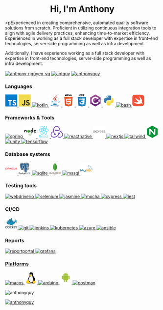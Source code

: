 <h1 align="center">Hi, I'm Anthony</h1>


<pExperienced in creating comprehensive, automated quality software solutions from scratch. Proficient in utilizing continuous integration tools to align with agile delivery practices, enhancing time-to-market efficiency.
Experienced in working as a full stack developer with expertise in front-end technologies, server-side
programming as well as infra development.
</p>


<p>Additionally, I have experience working as a full stack developer with expertise in front-end
        technologies, server-side programming as well as infra development.</p>

<p align="left">
        <a href="https://linkedin.com/in/anthony-nguyen-vq" target="blank"><img align="center"
                        src="https://raw.githubusercontent.com/rahuldkjain/github-profile-readme-generator/master/src/images/icons/Social/linked-in-alt.svg"
                        alt="anthony-nguyen-vq" height="30" width="40" /></a>
        <a href="https://www.hackerrank.com/antquy" target="blank"><img align="center"
                        src="https://raw.githubusercontent.com/rahuldkjain/github-profile-readme-generator/master/src/images/icons/Social/hackerrank.svg"
                        alt="antquy" height="30" width="40" /></a>
        <a href="https://www.leetcode.com/anthonyquy" target="blank"><img align="center"
                        src="https://raw.githubusercontent.com/rahuldkjain/github-profile-readme-generator/master/src/images/icons/Social/leet-code.svg"
                        alt="anthonyquy" height="30" width="40" /></a>
</p>



<h3 align="left">Languages</h3>
<p align="left">
        <a href="https://www.typescriptlang.org/" target="_blank" rel="noreferrer"> <img
                        src="https://raw.githubusercontent.com/devicons/devicon/master/icons/typescript/typescript-original.svg"
                        alt="typescript" width="40" height="40" /> </a>
        <a href="https://developer.mozilla.org/en-US/docs/Web/JavaScript" target="_blank" rel="noreferrer"> <img
                        src="https://raw.githubusercontent.com/devicons/devicon/master/icons/javascript/javascript-original.svg"
                        alt="javascript" width="40" height="40" /> </a>
        <a href="https://kotlinlang.org" target="_blank" rel="noreferrer"> <img
                        src="https://www.vectorlogo.zone/logos/kotlinlang/kotlinlang-icon.svg" alt="kotlin" width="40"
                        height="40" /> </a>
        <a href="https://www.java.com" target="_blank" rel="noreferrer"> <img
                        src="https://raw.githubusercontent.com/devicons/devicon/master/icons/java/java-original.svg"
                        alt="java" width="40" height="40" /> </a>
        <a href="https://www.w3.org/html/" target="_blank" rel="noreferrer"> <img
                        src="https://raw.githubusercontent.com/devicons/devicon/master/icons/html5/html5-original-wordmark.svg"
                        alt="html5" width="40" height="40" /> </a>
        </a>
        <a href="https://www.w3schools.com/css/" target="_blank" rel="noreferrer"> <img
                        src="https://raw.githubusercontent.com/devicons/devicon/master/icons/css3/css3-original-wordmark.svg"
                        alt="css3" width="40" height="40" /> </a>
        <a href="https://www.w3schools.com/cs/" target="_blank" rel="noreferrer"> <img
                        src="https://raw.githubusercontent.com/devicons/devicon/master/icons/csharp/csharp-original.svg"
                        alt="csharp" width="40" height="40" /> </a>
        <a href="https://www.python.org" target="_blank" rel="noreferrer"> <img
                        src="https://raw.githubusercontent.com/devicons/devicon/master/icons/python/python-original.svg"
                        alt="python" width="40" height="40" /> </a>
        <a href="https://www.gnu.org/software/bash/" target="_blank" rel="noreferrer"> <img
                        src="https://www.vectorlogo.zone/logos/gnu_bash/gnu_bash-icon.svg" alt="bash" width="40"
                        height="40" /> </a>
        <a href="https://developer.apple.com/swift/" target="_blank" rel="noreferrer"> <img
                        src="https://raw.githubusercontent.com/devicons/devicon/master/icons/swift/swift-original.svg"
                        alt="swift" width="40" height="40" /> </a>
</p>


<h3 align="left">Frameworks & Tools</h3>
        <a href="https://spring.io/" target="_blank" rel="noreferrer">
                <img src="https://www.vectorlogo.zone/logos/springio/springio-icon.svg" alt="spring" width="40"
                        height="40" />
        </a>
        <a href="https://nodejs.org" target="_blank" rel="noreferrer"> <img
                        src="https://raw.githubusercontent.com/devicons/devicon/master/icons/nodejs/nodejs-original-wordmark.svg"
                        alt="nodejs" width="40" height="40" /> </a>
        <a href="https://reactjs.org/" target="_blank" rel="noreferrer">
                <img src="https://raw.githubusercontent.com/devicons/devicon/master/icons/react/react-original-wordmark.svg"
                        alt="react" width="40" height="40" /> </a>
        <a href="https://redux.js.org" target="_blank" rel="noreferrer"> <img
                        src="https://raw.githubusercontent.com/devicons/devicon/master/icons/redux/redux-original.svg"
                        alt="redux" width="40" height="40" /> </a>
        <a href="https://reactnative.dev/" target="_blank" rel="noreferrer"> <img
                        src="https://reactnative.dev/img/header_logo.svg" alt="reactnative" width="40" height="40" />
        </a>
        <a href="https://expressjs.com" target="_blank" rel="noreferrer"> <img
                        src="https://raw.githubusercontent.com/devicons/devicon/master/icons/express/express-original-wordmark.svg"
                        alt="express" width="40" height="40" /> </a>
        <a href="https://nextjs.org/" target="_blank" rel="noreferrer"> <img
                        src="https://cdn.worldvectorlogo.com/logos/nextjs-2.svg" alt="nextjs" width="40" height="40" />
        </a>
        <a href="https://tailwindcss.com/" target="_blank" rel="noreferrer"> <img
                        src="https://www.vectorlogo.zone/logos/tailwindcss/tailwindcss-icon.svg" alt="tailwind"
                        width="40" height="40" /> </a>
        <a href="https://www.nginx.com" target="_blank" rel="noreferrer">
                <img src="https://raw.githubusercontent.com/devicons/devicon/master/icons/nginx/nginx-original.svg"
                        alt="nginx" width="40" height="40" /> </a>
        <a href="https://unity.com/" target="_blank" rel="noreferrer"> <img
                        src="https://www.vectorlogo.zone/logos/unity3d/unity3d-icon.svg" alt="unity" width="40"
                        height="40" /> </a>
        <a href="https://www.tensorflow.org" target="_blank" rel="noreferrer"> <img
                        src="https://www.vectorlogo.zone/logos/tensorflow/tensorflow-icon.svg" alt="tensorflow"
                        width="40" height="40" /> </a>

<p align="left">
</p>



<h3 align="left">Database systems</h3>
<p align="left">
        <a href="https://www.oracle.com/" target="_blank" rel="noreferrer"> <img
                        src="https://raw.githubusercontent.com/devicons/devicon/master/icons/oracle/oracle-original.svg"
                        alt="oracle" width="40" height="40" /> </a>
        <a href="https://www.postgresql.org" target="_blank" rel="noreferrer"> <img
                        src="https://raw.githubusercontent.com/devicons/devicon/master/icons/postgresql/postgresql-original-wordmark.svg"
                        alt="postgresql" width="40" height="40" /> </a>
        <a href="https://www.sqlite.org/" target="_blank" rel="noreferrer"> <img
                        src="https://www.vectorlogo.zone/logos/sqlite/sqlite-icon.svg" alt="sqlite" width="40"
                        height="40" /> </a>
        <a href="https://www.mongodb.com/" target="_blank" rel="noreferrer"> <img
                        src="https://raw.githubusercontent.com/devicons/devicon/master/icons/mongodb/mongodb-original-wordmark.svg"
                        alt="mongodb" width="40" height="40" /> </a>
        <a href="https://www.microsoft.com/en-us/sql-server" target="_blank" rel="noreferrer"> <img
                        src="https://www.svgrepo.com/show/303229/microsoft-sql-server-logo.svg" alt="mssql" width="40"
                        height="40" /> </a>
        <a href="https://www.mysql.com/" target="_blank" rel="noreferrer"> <img
                        src="https://raw.githubusercontent.com/devicons/devicon/master/icons/mysql/mysql-original-wordmark.svg"
                        alt="mysql" width="40" height="40" /> </a>

</p>
<h3 align="left">Testing tools</h3>
<p align="left">
        <a href="https://webdriver.io/" target="_blank" rel="noreferrer"> 
                <img src="https://avatars.githubusercontent.com/u/6512473?s=48&v=4" alt="webdriverio" width="40" height="40" /> 
        </a>
        <a href="https://www.selenium.dev" target="_blank" rel="noreferrer"> <img
                        src="https://raw.githubusercontent.com/detain/svg-logos/780f25886640cef088af994181646db2f6b1a3f8/svg/selenium-logo.svg"
                        alt="selenium" width="40" height="40" /> </a>
        <a href="https://jasmine.github.io/" target="_blank" rel="noreferrer"> <img
                        src="https://www.vectorlogo.zone/logos/jasmine/jasmine-icon.svg" alt="jasmine" width="40"
                        height="40" />
        </a>
        <a href="https://mochajs.org" target="_blank" rel="noreferrer"> <img
                        src="https://www.vectorlogo.zone/logos/mochajs/mochajs-icon.svg" alt="mocha" width="40"
                        height="40" /> </a>
        <a href="https://www.cypress.io" target="_blank" rel="noreferrer">
                <img src="https://raw.githubusercontent.com/simple-icons/simple-icons/6e46ec1fc23b60c8fd0d2f2ff46db82e16dbd75f/icons/cypress.svg"
                        alt="cypress" width="40" height="40" /> </a>
        <a href="https://jestjs.io" target="_blank" rel="noreferrer"> <img
                        src="https://www.vectorlogo.zone/logos/jestjsio/jestjsio-icon.svg" alt="jest" width="40"
                        height="40" /> </a>

</p>
<h3 align="left">CI/CD</h3>
<p align="left">
        <a href="https://www.docker.com/" target="_blank" rel="noreferrer"> <img
                        src="https://raw.githubusercontent.com/devicons/devicon/master/icons/docker/docker-original-wordmark.svg"
                        alt="docker" width="40" height="40" /> </a>
        <a href="https://git-scm.com/" target="_blank" rel="noreferrer"> <img
                        src="https://www.vectorlogo.zone/logos/git-scm/git-scm-icon.svg" alt="git" width="40"
                        height="40" /> </a>
        <a href="https://www.jenkins.io" target="_blank" rel="noreferrer"> <img
                        src="https://www.vectorlogo.zone/logos/jenkins/jenkins-icon.svg" alt="jenkins" width="40"
                        height="40" />
        </a>
        <a href="https://kubernetes.io" target="_blank" rel="noreferrer"> <img
                        src="https://www.vectorlogo.zone/logos/kubernetes/kubernetes-icon.svg" alt="kubernetes"
                        width="40" height="40" /> </a>
        <a href="https://azure.microsoft.com/en-in/" target="_blank" rel="noreferrer"> <img
                        src="https://www.vectorlogo.zone/logos/microsoft_azure/microsoft_azure-icon.svg" alt="azure"
                        width="40" height="40" /> </a>
        <a href="https://github.com/ansible/ansible" target="_blank" rel="noreferrer"> <img
                        src="https://avatars.githubusercontent.com/u/1507452?s=48&v=4" alt="ansible"
                        width="40" height="40" /> </a>
</p>
<h3 align="left">Reports</h3>
        <a href="https://reportportal.io/" target="_blank" rel="noreferrer"> <img
                        src="https://avatars.githubusercontent.com/u/17636279?s=48&v=4" alt="reportportal" width="40"
                        height="40" />
        <a href="https://grafana.com" target="_blank" rel="noreferrer"> <img
                        src="https://www.vectorlogo.zone/logos/grafana/grafana-icon.svg" alt="grafana" width="40"
                        height="40" />

<h3 align="left">Platforms</h3>
        <a href="https://www.apple.com/macos/" target="_blank" rel="noreferrer"> <img
                        src="https://developer.apple.com/licensing-trademarks/images/mac-logo.svg"
                        alt="macos" width="40" height="40" /> </a>
        <a href="https://www.linux.org/" target="_blank" rel="noreferrer"> <img
                        src="https://raw.githubusercontent.com/devicons/devicon/master/icons/linux/linux-original.svg"
                        alt="linux" width="40" height="40" /> </a>
        <a href="https://www.arduino.cc/" target="_blank" rel="noreferrer"> <img
                        src="https://cdn.worldvectorlogo.com/logos/arduino-1.svg" alt="arduino" width="40"
                        height="40" /> </a>
        <a href="https://developer.android.com" target="_blank" rel="noreferrer"> <img
                        src="https://raw.githubusercontent.com/devicons/devicon/master/icons/android/android-original-wordmark.svg"
                        alt="android" width="40" height="40" /> </a>
        <a href="https://postman.com" target="_blank" rel="noreferrer"> <img
                        src="https://www.vectorlogo.zone/logos/getpostman/getpostman-icon.svg" alt="postman" width="40"
                        height="40" /> </a>
<p align="left">
</p>



<!-- 
<p>
        <img align="center"
                src="https://github-readme-stats.vercel.app/api/top-langs?username=anthonyquy&show_icons=true&locale=en&layout=compact"
                alt="anthonyquy" />
</p> -->


<p>
        <img align="center" src="https://github-readme-streak-stats.herokuapp.com/?user=anthonyquy&" alt="anthonyquy" />
</p>

<p align="left">
        <a href="https://github.com/ryo-ma/github-profile-trophy"><img
                        src="https://github-profile-trophy.vercel.app/?username=anthonyquy" alt="anthonyquy" /></a>
</p>


<!-- <p>
        <img align="center"
                src="https://github-readme-stats.vercel.app/api?username=anthonyquy&show_icons=true&locale=en"
                alt="anthonyquy" />
</p> -->
